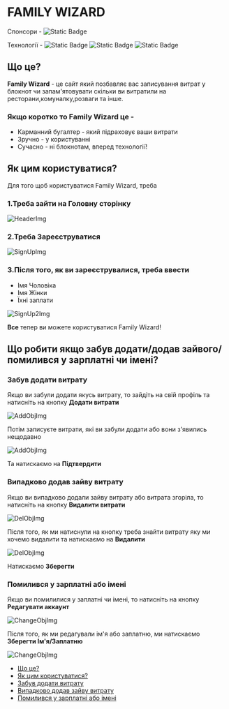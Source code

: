 # **FAMILY WIZARD**
Спонсори - ![Static Badge](https://img.shields.io/badge/robocode-blue)

Технології - ![Static Badge](https://img.shields.io/badge/javascript-orange?logo=jss) ![Static Badge](https://img.shields.io/badge/css-blue?logo=css3) ![Static Badge](https://img.shields.io/badge/html-yellow?logo=html5)
## **Що це?**
**Family Wizard** - це сайт який позбавляє вас записування витрат у блокнот чи запам'ятовувати скільки ви витратили на ресторани,комуналку,розваги та інше.
### Якщо коротко то **Family Wizard** це -
+ Карманний бугалтер - який підраховує ваши витрати
+ Зручно - у користуванні 
+ Сучасно - ні блокнотам, вперед технології!
## **Як цим користуватися?**
Для того щоб користуватися Family Wizard, треба

### 1.Треба зайти на **Головну сторінку**

![HeaderImg](./img/readme/Header.png)

### 2.Треба **Зареєструватися**

![SignUpImg](./img/readme/SignUpFt.png)

### 3.Після того, як ви зареєструвалися, треба ввести 
+ Імя Чоловіка
+ Імя Жінки
+ Їхні заплати

![SignUp2Img](./img/readme/SighUpSc.png)

**Все** тепер ви можете користуватися Family Wizard!

## **Що робити якщо забув додати/додав зайвого/помилився у зарплатні чи імені?**

### **Забув додати витрату**
Якщо ви забули додати якусь витрату, то зайдіть на свій профіль та натисніть на кнопку **Додати витрати**

![AddObjImg](./img/readme/FtReadMe.png)

Потім записуєте витрати, які ви забули додати або вони з'явились нещодавно

![AddObjImg](./img/readme/AddObjImg.png)

Та натискаємо на **Підтвердити**

### **Випадково додав зайву витрату**

Якщо ви випадково додали зайву витрату або витрата згоріла, то натисніть на кнопку **Видалити витрати**

![DelObjImg](./img/readme/ScReadMe.png)

Після того, як ми натиснули на кнопку треба знайти витрату яку ми хочемо видалити та натискаємо на **Видалити**

![DelObjImg](./img/readme/DelObjImg.png)

Натискаємо **Зберегти**

### **Помилився у зарплатні або імені**

Якщо ви помилилися у заплатні чи імені, то натисніть на кнопку **Редагувати аккаунт**

![ChangeObjImg](./img/readme/TdReadMe.png)

Після того, як ми редагували ім'я або заплатню, ми натискаємо **Зберегти Ім'я/Заплатню**

![ChangeObjImg](./img/readme/ChangeObjImg.png)

+ [Що це?](#що-це)
+ [Як цим користуватися?](#як-цим-користуватися)
+ [Забув додати витрату](#забув-додати-витрату)
+ [Випадково додав зайву витрату](#випадково-додав-зайву-витрату)
+ [Помилився у зарплатні або імені](#помилився-у-зарплатні-або-імені)
